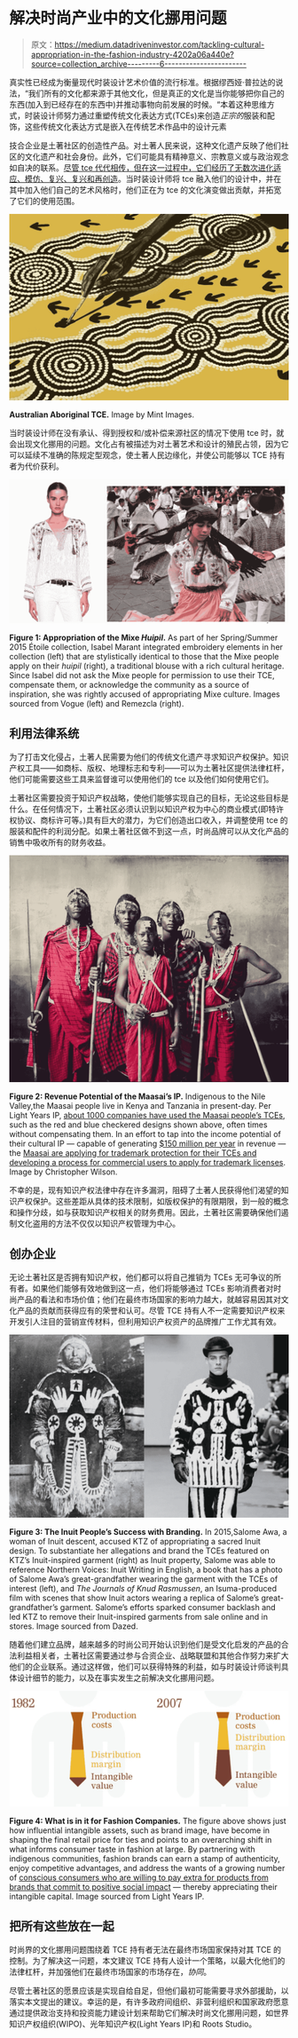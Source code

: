 # 解决时尚产业中的文化挪用问题

> 原文：<https://medium.datadriveninvestor.com/tackling-cultural-appropriation-in-the-fashion-industry-4202a06a440e?source=collection_archive---------6----------------------->

真实性已经成为衡量现代时装设计艺术价值的流行标准。根据缪西娅·普拉达的说法，“我们所有的文化都来源于其他文化，但是真正的文化是当你能够把你自己的东西(加入到已经存在的东西中)并推动事物向前发展的时候。“本着这种思维方式，时装设计师努力通过重塑传统文化表达方式(TCEs)来创造*正宗的*服装和配饰，这些传统文化表达方式是嵌入在传统艺术作品中的设计元素

技合企业是土著社区的创造性产品。对土著人民来说，这种文化遗产反映了他们社区的文化遗产和社会身份。此外，它们可能具有精神意义、宗教意义或与政治观念如自决的联系。[尽管 tce 代代相传，但在这一过程中，它们经历了无数次进化适应、模仿、复兴、复兴和再创造](https://www.wipo.int/edocs/mdocs/tk/en/wipo_grtkf_ic_37/wipo_grtkf_ic_37_7.pdf)。当时装设计师将 tce 融入他们的设计中，并在其中加入他们自己的艺术风格时，他们正在为 tce 的文化演变做出贡献，并拓宽了它们的使用范围。

![](img/a4cd561d9b553ea49b50384be7d7eecc.png)

**Australian Aboriginal TCE.** Image by Mint Images.

当时装设计师在没有承认、得到授权和/或补偿来源社区的情况下使用 tce 时，就会出现文化挪用的问题。文化占有被描述为对土著艺术和设计的殖民占领，因为它可以延续不准确的陈规定型观念，使土著人民边缘化，并使公司能够以 TCE 持有者为代价获利。

![](img/50e5c6dd54bb2b5dec2cc988a64a0e1a.png)

**Figure 1: Appropriation of the Mixe *Huipil*.** As part of her Spring/Summer 2015 Étoile collection, Isabel Marant integrated embroidery elements in her collection (left) that are stylistically identical to those that the Mixe people apply on their *huipil* (right), a traditional blouse with a rich cultural heritage. Since Isabel did not ask the Mixe people for permission to use their TCE, compensate them, or acknowledge the community as a source of inspiration, she was rightly accused of appropriating Mixe culture. Images sourced from Vogue (left) and Remezcla (right).

## **利用法律系统**

为了打击文化侵占，土著人民需要为他们的传统文化遗产寻求知识产权保护。知识产权工具——如商标、版权、地理标志和专利——可以为土著社区提供法律杠杆，他们可能需要这些工具来监督谁可以使用他们的 tce 以及他们如何使用它们。

土著社区需要投资于知识产权战略，使他们能够实现自己的目标，无论这些目标是什么。在任何情况下，土著社区必须认识到以知识产权为中心的商业模式(即特许权协议、商标许可等。)具有巨大的潜力，为它们创造出口收入，并调整使用 tce 的服装和配件的利润分配。如果土著社区做不到这一点，时尚品牌可以从文化产品的销售中吸收所有的财务收益。

![](img/74c2ef61d8488677400db51f52885755.png)

**Figure 2: Revenue Potential of the Maasai’s IP.** Indigenous to the Nile Valley,the Maasai people live in Kenya and Tanzania in present-day. Per Light Years IP, [about 1000 companies have used the Maasai people’s TCEs](http://lightyearsip.net/the-maasai/), such as the red and blue checkered designs shown above, often times without compensating them. In an effort to tap into the income potential of their cultural IP — capable of generating [$150 million per year](http://lightyearsip.net/how-big-is-the-issue/) in revenue — the [Maasai are applying for trademark protection for their TCEs and developing a process for commercial users to apply for trademark licenses](http://lightyearsip.net/the-maasai/). Image by Christopher Wilson.

不幸的是，现有知识产权法律中存在许多漏洞，阻碍了土著人民获得他们渴望的知识产权保护。这些差距从具体的技术限制，如版权保护的有限期限，到一般的概念和操作分歧，如与获取知识产权相关的财务费用。因此，土著社区需要确保他们遏制文化盗用的方法不仅仅以知识产权管理为中心。

## **创办企业**

无论土著社区是否拥有知识产权，他们都可以将自己推销为 TCEs 无可争议的所有者。如果他们能够有效地做到这一点，他们将能够通过 TCEs 影响消费者对时尚产品的看法和市场价值；他们在最终市场国家的影响力越大，就越容易因其对文化产品的贡献而获得应有的荣誉和认可。尽管 TCE 持有人不一定需要知识产权来开发引人注目的营销宣传材料，但利用知识产权资产的品牌推广工作尤其有效。

![](img/c7f2700a17da10b6f71c579e5b20de30.png)

**Figure 3: The Inuit People’s Success with Branding.** In 2015,Salome Awa, a woman of Inuit descent, accused KTZ of appropriating a sacred Inuit design. To substantiate her allegations and brand the TCEs featured on KTZ’s Inuit-inspired garment (right) as Inuit property, Salome was able to reference Northern Voices: Inuit Writing in English, a book that has a photo of Salome Awa’s great-grandfather wearing the garment with the TCEs of interest (left), and *The Journals of Knud Rasmussen*, an Isuma-produced film with scenes that show Inuit actors wearing a replica of Salome’s great-grandfather’s garment. Salome’s efforts sparked consumer backlash and led KTZ to remove their Inuit-inspired garments from sale online and in stores. Image sourced from Dazed.

随着他们建立品牌，越来越多的时尚公司开始认识到他们是受文化启发的产品的合法利益相关者，土著社区需要通过参与合资企业、战略联盟和其他合作努力来扩大他们的企业联系。通过这样做，他们可以获得特殊的利益，如与时装设计师谈判具体设计细节的能力，以及在事实发生之前解决文化挪用问题。

![](img/6605492288ff17101120e0c6a5c2a95e.png)

**Figure 4: What is in it for Fashion Companies.** The figure above shows just how influential intangible assets, such as brand image, have become in shaping the final retail price for ties and points to an overarching shift in what informs consumer taste in fashion at large. By partnering with indigenous communities, fashion brands can earn a stamp of authenticity, enjoy competitive advantages, and address the wants of a growing number of [conscious consumers who are willing to pay extra for products from brands that commit to positive social impact](https://www.nielsen.com/wp-content/uploads/sites/3/2019/04/global-corporate-social-responsibility-report-june-2014.pdf) — thereby appreciating their intangible capital. Image sourced from Light Years IP.

## **把所有这些放在一起**

时尚界的文化挪用问题围绕着 TCE 持有者无法在最终市场国家保持对其 TCE 的控制。为了解决这一问题，本文建议 TCE 持有人设计一个策略，以最大化他们的法律杠杆，并加强他们在最终市场国家的市场存在，*协同*。

尽管土著社区的愿景应该是实现自给自足，但他们最初可能需要寻求外部援助，以落实本文提出的建议。幸运的是，有许多政府间组织、非营利组织和国家政府愿意通过提供政治支持和投资能力建设计划来帮助它们解决时尚文化挪用问题，如世界知识产权组织(WIPO)、光年知识产权(Light Years IP)和 Roots Studio。